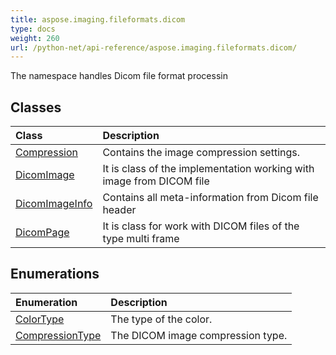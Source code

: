 ```yaml
---
title: aspose.imaging.fileformats.dicom
type: docs
weight: 260
url: /python-net/api-reference/aspose.imaging.fileformats.dicom/
---
```



The namespace handles Dicom file format processin

## **Classes**
|**Class**|**Description**|
| :- | :- |
|[Compression](/imaging/python-net/api-reference/aspose.imaging.fileformats.dicom/compression/)|Contains the image compression settings.|
|[DicomImage](/imaging/python-net/api-reference/aspose.imaging.fileformats.dicom/dicomimage/)|It is class of the implementation working with image from DICOM file|
|[DicomImageInfo](/imaging/python-net/api-reference/aspose.imaging.fileformats.dicom/dicomimageinfo/)|Contains all meta-information from Dicom file header|
|[DicomPage](/imaging/python-net/api-reference/aspose.imaging.fileformats.dicom/dicompage/)|It is class for work with DICOM files of the type multi frame|
## **Enumerations**
|**Enumeration**|**Description**|
| :- | :- |
|[ColorType](/imaging/python-net/api-reference/aspose.imaging.fileformats.dicom/colortype/)|The type of the color.|
|[CompressionType](/imaging/python-net/api-reference/aspose.imaging.fileformats.dicom/compressiontype/)|The DICOM image compression type.|
